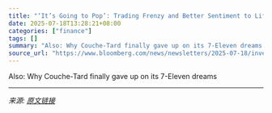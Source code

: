 ```yaml
---
title: "‘It’s Going to Pop’: Trading Frenzy and Better Sentiment to Lift Canada’s Banks"
date: 2025-07-18T13:28:21+08:00
categories: ["finance"]
tags: []
summary: "Also: Why Couche-Tard finally gave up on its 7-Eleven dreams &nbsp;"
source_url: "https://www.bloomberg.com/news/newsletters/2025-07-18/investing-us-trading-frenzy-will-lift-canada-s-banks-bay-street-edition"
---
```


Also: Why Couche-Tard finally gave up on its 7-Eleven dreams &nbsp;

---

*来源: [原文链接](https://www.bloomberg.com/news/newsletters/2025-07-18/investing-us-trading-frenzy-will-lift-canada-s-banks-bay-street-edition)*
